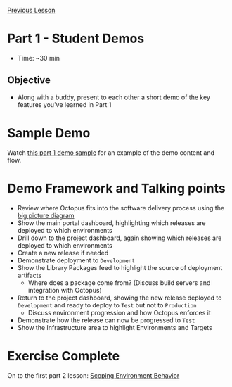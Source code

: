 [Previous Lesson](part-1-lesson-6.md)

# Part 1 - Student Demos
- Time: ~30 min

## Objective
- Along with a buddy, present to each other a short demo of the key features you've learned in Part 1

# Sample Demo

Watch [this part 1 demo sample](https://drive.google.com/file/d/1-OoiBHoG5pRgiiycGiOkCsc18KDgr91A/view?usp=sharing) for an example of the demo content and flow.

# Demo Framework and Talking points
- Review where Octopus fits into the software delivery process using the [big picture diagram](https://drive.google.com/file/d/1dUnmEF3gzceel4xm4J4eCtASeZa4Cd4f/view)
- Show the main portal dashboard, highlighting which releases are deployed to which environments
- Drill down to the project dashboard, again showing which releases are deployed to which environments
- Create a new release if needed
- Demonstrate deployment to `Development`
- Show the Library Packages feed to highlight the source of deployment artifacts
  - Where does a package come from? (Discuss build servers and integration with Octopus)
- Return to the project dashboard, showing the new release deployed to `Development` and ready to deploy to `Test` but not to `Production`
  - Discuss environment progression and how Octopus enforces it
- Demonstrate how the release can now be progressed to `Test`
- Show the Infrastructure area to highlight Environments and Targets

# Exercise Complete
On to the first part 2 lesson: [Scoping Environment Behavior](part-2-lesson-1.md)